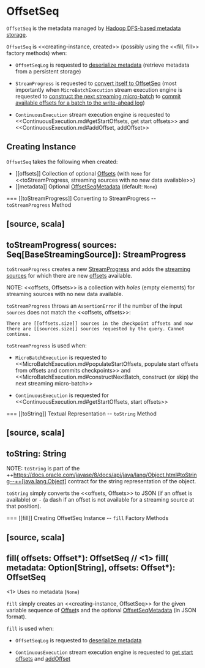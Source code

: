 # OffsetSeq

`OffsetSeq` is the metadata managed by [Hadoop DFS-based metadata storage](OffsetSeqLog.md).

`OffsetSeq` is <<creating-instance, created>> (possibly using the <<fill, fill>> factory methods) when:

* `OffsetSeqLog` is requested to [deserialize metadata](OffsetSeqLog.md#deserialize) (retrieve metadata from a persistent storage)

* `StreamProgress` is requested to [convert itself to OffsetSeq](StreamProgress.md#toOffsetSeq) (most importantly when `MicroBatchExecution` stream execution engine is requested to [construct the next streaming micro-batch](MicroBatchExecution.md#constructNextBatch) to [commit available offsets for a batch to the write-ahead log](MicroBatchExecution.md#constructNextBatch-walCommit))

* `ContinuousExecution` stream execution engine is requested to <<ContinuousExecution.md#getStartOffsets, get start offsets>> and <<ContinuousExecution.md#addOffset, addOffset>>

## Creating Instance

`OffsetSeq` takes the following when created:

* [[offsets]] Collection of optional [Offsets](Offset.md) (with `None` for <<toStreamProgress, streaming sources with no new data available>>)
* [[metadata]] Optional [OffsetSeqMetadata](OffsetSeqMetadata.md) (default: `None`)

=== [[toStreamProgress]] Converting to StreamProgress -- `toStreamProgress` Method

[source, scala]
----
toStreamProgress(
  sources: Seq[BaseStreamingSource]): StreamProgress
----

`toStreamProgress` creates a new [StreamProgress](StreamProgress.md) and adds the [streaming sources](Source.md) for which there are new [offsets](#offsets) available.

NOTE: <<offsets, Offsets>> is a collection with _holes_ (empty elements) for streaming sources with no new data available.

`toStreamProgress` throws an `AssertionError` if the number of the input `sources` does not match the <<offsets, offsets>>:

```text
There are [[offsets.size]] sources in the checkpoint offsets and now there are [[sources.size]] sources requested by the query. Cannot continue.
```

`toStreamProgress` is used when:

* `MicroBatchExecution` is requested to <<MicroBatchExecution.md#populateStartOffsets, populate start offsets from offsets and commits checkpoints>> and <<MicroBatchExecution.md#constructNextBatch, construct (or skip) the next streaming micro-batch>>

* `ContinuousExecution` is requested for <<ContinuousExecution.md#getStartOffsets, start offsets>>

=== [[toString]] Textual Representation -- `toString` Method

[source, scala]
----
toString: String
----

NOTE: `toString` is part of the ++https://docs.oracle.com/javase/8/docs/api/java/lang/Object.html#toString--++[java.lang.Object] contract for the string representation of the object.

`toString` simply converts the <<offsets, Offsets>> to JSON (if an offset is available) or `-` (a dash if an offset is not available for a streaming source at that position).

=== [[fill]] Creating OffsetSeq Instance -- `fill` Factory Methods

[source, scala]
----
fill(
  offsets: Offset*): OffsetSeq // <1>
fill(
  metadata: Option[String],
  offsets: Offset*): OffsetSeq
----
<1> Uses no metadata (`None`)

`fill` simply creates an <<creating-instance, OffsetSeq>> for the given variable sequence of [Offset](Offset.md)s and the optional [OffsetSeqMetadata](OffsetSeqMetadata.md) (in JSON format).

`fill` is used when:

* `OffsetSeqLog` is requested to [deserialize metadata](OffsetSeqLog.md#deserialize)

* `ContinuousExecution` stream execution engine is requested to [get start offsets](ContinuousExecution.md#getStartOffsets) and [addOffset](ContinuousExecution.md#addOffset)
